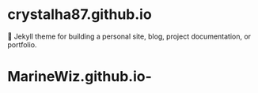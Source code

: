 # crystalha87.github.io
:triangular_ruler: Jekyll theme for building a personal site, blog, project documentation, or portfolio.
# MarineWiz.github.io-
